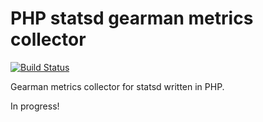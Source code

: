 # PHP statsd gearman metrics collector

[![Build Status](https://travis-ci.org/petrica/php-statsd-gearman.svg?branch=master)](https://travis-ci.org/petrica/php-statsd-gearman)

Gearman metrics collector for statsd written in PHP.

In progress!
